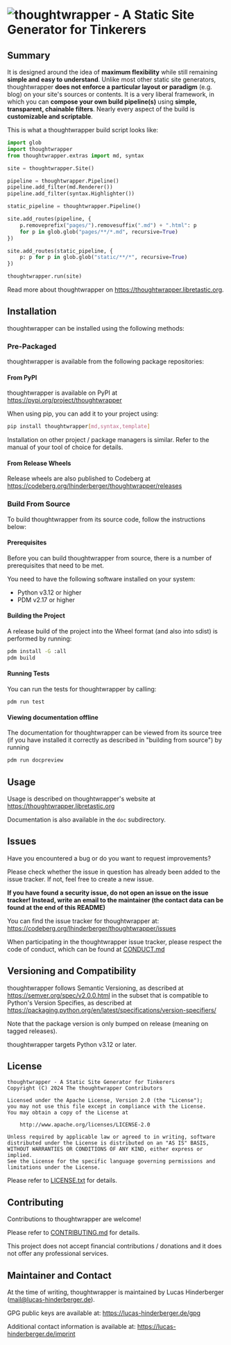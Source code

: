 <!--
For the avoidance of doubt, the information in this comment block applies to
this README file only.

Copyright (C) 2024 Lucas Hinderberger
SPDX-License-Identifier: Apache-2.0

Licensed under the Apache License, Version 2.0 (the "License");
you may not use this file except in compliance with the License.
You may obtain a copy of the License at

    http://www.apache.org/licenses/LICENSE-2.0

Unless required by applicable law or agreed to in writing, software
distributed under the License is distributed on an "AS IS" BASIS,
WITHOUT WARRANTIES OR CONDITIONS OF ANY KIND, either express or implied.
See the License for the specific language governing permissions and
limitations under the License.
-->

# ![thoughtwrapper - A Static Site Generator for Tinkerers](logo/logo-light.svg)

## Summary
It is designed around the idea of **maximum flexibility** while still remaining
**simple and easy to understand**. Unlike most other static site generators,
thoughtwrapper **does not enforce a particular layout or paradigm** (e.g. blog)
on your site's sources or contents. It is a very liberal framework, in which
you can **compose your own build pipeline(s)** using **simple, transparent,
chainable filters**. Nearly every aspect of the build is **customizable and
scriptable**.

This is what a thoughtwrapper build script looks like:

```python
import glob
import thoughtwrapper
from thoughtwrapper.extras import md, syntax

site = thoughtwrapper.Site()

pipeline = thoughtwrapper.Pipeline()
pipeline.add_filter(md.Renderer())
pipeline.add_filter(syntax.Highlighter())

static_pipeline = thoughtwrapper.Pipeline()

site.add_routes(pipeline, {
    p.removeprefix("pages/").removesuffix(".md") + ".html": p
    for p in glob.glob("pages/**/*.md", recursive=True)
})

site.add_routes(static_pipeline, {
    p: p for p in glob.glob("static/**/*", recursive=True)
})

thoughtwrapper.run(site)
```

Read more about thoughtwrapper on <https://thoughtwrapper.libretastic.org>.


## Installation
thoughtwrapper can be installed using the following methods:

### Pre-Packaged
thoughtwrapper is available from the following package repositories:

#### From PyPI
thoughtwrapper is available on PyPI at
<https://pypi.org/project/thoughtwrapper>

When using pip, you can add it to your project using:

```bash
pip install thoughtwrapper[md,syntax,template]
```

Installation on other project / package managers is similar. Refer to the
manual of your tool of choice for details.

#### From Release Wheels
Release wheels are also published to Codeberg at
<https://codeberg.org/lhinderberger/thoughtwrapper/releases>

### Build From Source
To build thoughtwrapper from its source code, follow the instructions below:

#### Prerequisites
Before you can build thoughtwrapper from source, there is a number of
prerequisites that need to be met.

You need to have the following software installed on your system:

- Python v3.12 or higher
- PDM v2.17 or higher

#### Building the Project
A release build of the project into the Wheel format (and also into sdist) is
performed by running:

```bash
pdm install -G :all
pdm build
```

#### Running Tests
You can run the tests for thoughtwrapper by calling:

```
pdm run test
```

#### Viewing documentation offline
The documentation for thoughtwrapper can be viewed from its source tree (if
you have installed it correctly as described in "building from source") by
running

```bash
pdm run docpreview
```


## Usage
Usage is described on thoughtwrapper's website at
<https://thoughtwrapper.libretastic.org>

Documentation is also available in the `doc` subdirectory.


## Issues
Have you encountered a bug or do you want to request improvements?

Please check whether the issue in question has already been added to the issue
tracker. If not, feel free to create a new issue.

**If you have found a security issue, do not open an issue on the issue
tracker! Instead, write an email to the maintainer (the contact data can be
found at the end of this README)**

You can find the issue tracker for thoughtwrapper at:
<https://codeberg.org/lhinderberger/thoughtwrapper/issues>

When participating in the thoughtwrapper issue tracker, please respect the code
of conduct, which can be found at [CONDUCT.md](./CONDUCT.md)


## Versioning and Compatibility
thoughtwrapper follows Semantic Versioning, as described at
<https://semver.org/spec/v2.0.0.html>
in the subset that is compatible to Python's Version Specifies, as described at
<https://packaging.python.org/en/latest/specifications/version-specifiers/>

Note that the package version is only bumped on release (meaning on tagged
releases).

thoughtwrapper targets Python v3.12 or later.


## License
<!-- REUSE-IgnoreStart -->
```
thoughtwrapper - A Static Site Generator for Tinkerers
Copyright (C) 2024 The thoughtwrapper Contributors

Licensed under the Apache License, Version 2.0 (the "License");
you may not use this file except in compliance with the License.
You may obtain a copy of the License at

    http://www.apache.org/licenses/LICENSE-2.0

Unless required by applicable law or agreed to in writing, software
distributed under the License is distributed on an "AS IS" BASIS,
WITHOUT WARRANTIES OR CONDITIONS OF ANY KIND, either express or implied.
See the License for the specific language governing permissions and
limitations under the License.
```
<!-- REUSE-IgnoreEnd -->

Please refer to [LICENSE.txt](./LICENSE.txt) for details.


## Contributing
Contributions to thoughtwrapper are welcome!

Please refer to [CONTRIBUTING.md](./CONTRIBUTING.md) for details.

This project does not accept financial contributions / donations and it does
not offer any professional services.


## Maintainer and Contact
At the time of writing, thoughtwrapper is maintained by
Lucas Hinderberger (mail@lucas-hinderberger.de).

GPG public keys are available at:
<https://lucas-hinderberger.de/gpg>

Additional contact information is available at:
<https://lucas-hinderberger.de/imprint>
